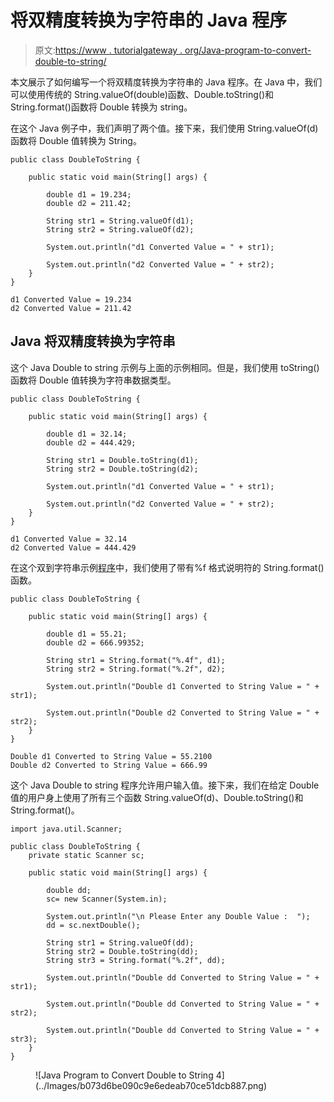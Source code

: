 # 将双精度转换为字符串的 Java 程序

> 原文:[https://www . tutorialgateway . org/Java-program-to-convert-double-to-string/](https://www.tutorialgateway.org/java-program-to-convert-double-to-string/)

本文展示了如何编写一个将双精度转换为字符串的 Java 程序。在 Java 中，我们可以使用传统的 String.valueOf(double)函数、Double.toString()和 String.format()函数将 Double 转换为 string。

在这个 Java 例子中，我们声明了两个值。接下来，我们使用 String.valueOf(d)函数将 Double 值转换为 String。

```
public class DoubleToString {

	public static void main(String[] args) {

		double d1 = 19.234;
		double d2 = 211.42;

		String str1 = String.valueOf(d1);
		String str2 = String.valueOf(d2);

		System.out.println("d1 Converted Value = " + str1);

		System.out.println("d2 Converted Value = " + str2);
	}
}
```

```
d1 Converted Value = 19.234
d2 Converted Value = 211.42
```

## Java 将双精度转换为字符串

这个 Java Double to string 示例与上面的示例相同。但是，我们使用 toString()函数将 Double 值转换为字符串数据类型。

```
public class DoubleToString {

	public static void main(String[] args) {

		double d1 = 32.14;
		double d2 = 444.429;

		String str1 = Double.toString(d1);
		String str2 = Double.toString(d2);

		System.out.println("d1 Converted Value = " + str1);

		System.out.println("d2 Converted Value = " + str2);
	}
}
```

```
d1 Converted Value = 32.14
d2 Converted Value = 444.429
```

在这个双到字符串示例[程序](https://www.tutorialgateway.org/learn-java-programs/)中，我们使用了带有%f 格式说明符的 String.format()函数。

```
public class DoubleToString {

	public static void main(String[] args) {

		double d1 = 55.21;
		double d2 = 666.99352;

		String str1 = String.format("%.4f", d1);
		String str2 = String.format("%.2f", d2);

		System.out.println("Double d1 Converted to String Value = " + str1);

		System.out.println("Double d2 Converted to String Value = " + str2);
	}
}
```

```
Double d1 Converted to String Value = 55.2100
Double d2 Converted to String Value = 666.99
```

这个 Java Double to string 程序允许用户输入值。接下来，我们在给定 Double 值的用户身上使用了所有三个函数 String.valueOf(d)、Double.toString()和 String.format()。

```
import java.util.Scanner;

public class DoubleToString {
	private static Scanner sc;

	public static void main(String[] args) {

		double dd;
		sc= new Scanner(System.in);

		System.out.println("\n Please Enter any Double Value :  ");
		dd = sc.nextDouble();

		String str1 = String.valueOf(dd);
		String str2 = Double.toString(dd);
		String str3 = String.format("%.2f", dd);

		System.out.println("Double dd Converted to String Value = " + str1);

		System.out.println("Double dd Converted to String Value = " + str2);

		System.out.println("Double dd Converted to String Value = " + str3);
	}
}
```

<figure class="wp-block-image size-large">![Java Program to Convert Double to String 4](../Images/b073d6be090c9e6edeab70ce51dcb887.png)</figure>